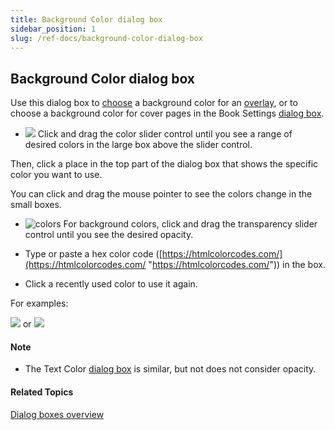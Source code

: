 ```yaml
---
title: Background Color dialog box
sidebar_position: 1
slug: /ref-docs/background-color-dialog-box
---
```


## Background Color dialog box

Use this dialog box to [choose](../../Tasks/Edit_tasks/Overlay_Tool/Choose_text_or_background_colors.md) a background color for an [overlay](../../Tasks/Edit_tasks/Overlay_Tool/Overlay_Tool_overview.md), or to choose a background color for cover pages in the Book Settings [dialog box](Book_Settings_dialog_box.md).

-   ![](/ref-docs-assets/images/User_Interface/Dialog_boxes/ColorSlider.png) Click and drag the color slider control until you see a range of desired colors in the large box above the slider control.
    

Then, click a place in the top part of the dialog box that shows the specific color you want to use.

You can click and drag the mouse pointer to see the colors change in the small boxes.

-   ![colors](/ref-docs-assets/images/Tasks/Edit_tasks/Overlay_Tool/TransparencySlider.png) For background colors, click and drag the transparency slider control until you see the desired opacity.
    
-   Type or paste a hex color code ([https://htmlcolorcodes.com/](https://htmlcolorcodes.com/ "https://htmlcolorcodes.com/")) in the box.
    
-   Click a recently used color to use it again.
    

For examples:

![](/ref-docs-assets/images/User_Interface/Dialog_boxes/RecentTextColors.png) or ![](/ref-docs-assets/images/User_Interface/Dialog_boxes/RecentTextColors2.png)

#### Note

-   The Text Color [dialog box](Text_Color_dialog_box.md) is similar, but not does not consider opacity.
    

#### Related Topics

[Dialog boxes overview](Dialog_boxes_overview.md)